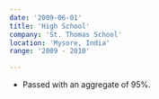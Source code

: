 ```yaml
---
date: '2009-06-01'
title: 'High School'
company: 'St. Thomas School'
location: 'Mysore, India'
range: '2009 - 2010'

---
```


- Passed with an aggregate of 95%.
